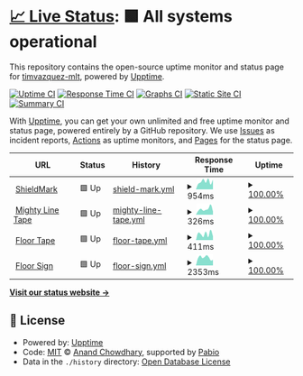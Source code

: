 # [📈 Live Status](https://timvazquez-mlt.github.io/shieldmark-upptime): <!--live status--> **🟩 All systems operational**

This repository contains the open-source uptime monitor and status page for [timvazquez-mlt](https://timvazquez-mlt.github.io/shieldmark-upptime), powered by [Upptime](https://github.com/upptime/upptime).

[![Uptime CI](https://github.com/timvazquez-mlt/shieldmark-upptime/workflows/Uptime%20CI/badge.svg)](https://github.com/timvazquez-mlt/shieldmark-upptime/actions?query=workflow%3A%22Uptime+CI%22)
[![Response Time CI](https://github.com/timvazquez-mlt/shieldmark-upptime/workflows/Response%20Time%20CI/badge.svg)](https://github.com/timvazquez-mlt/shieldmark-upptime/actions?query=workflow%3A%22Response+Time+CI%22)
[![Graphs CI](https://github.com/timvazquez-mlt/shieldmark-upptime/workflows/Graphs%20CI/badge.svg)](https://github.com/timvazquez-mlt/shieldmark-upptime/actions?query=workflow%3A%22Graphs+CI%22)
[![Static Site CI](https://github.com/timvazquez-mlt/shieldmark-upptime/workflows/Static%20Site%20CI/badge.svg)](https://github.com/timvazquez-mlt/shieldmark-upptime/actions?query=workflow%3A%22Static+Site+CI%22)
[![Summary CI](https://github.com/timvazquez-mlt/shieldmark-upptime/workflows/Summary%20CI/badge.svg)](https://github.com/timvazquez-mlt/shieldmark-upptime/actions?query=workflow%3A%22Summary+CI%22)

With [Upptime](https://upptime.js.org), you can get your own unlimited and free uptime monitor and status page, powered entirely by a GitHub repository. We use [Issues](https://github.com/timvazquez-mlt/shieldmark-upptime/issues) as incident reports, [Actions](https://github.com/timvazquez-mlt/shieldmark-upptime/actions) as uptime monitors, and [Pages](https://timvazquez-mlt.github.io/shieldmark-upptime) for the status page.

<!--start: status pages-->
<!-- This summary is generated by Upptime (https://github.com/upptime/upptime) -->
<!-- Do not edit this manually, your changes will be overwritten -->
<!-- prettier-ignore -->
| URL | Status | History | Response Time | Uptime |
| --- | ------ | ------- | ------------- | ------ |
| <img alt="" src="https://icons.duckduckgo.com/ip3/shieldmark.us.ico" height="13"> [ShieldMark](https://shieldmark.us/wp-admin/) | 🟩 Up | [shield-mark.yml](https://github.com/timvazquez-mlt/shieldmark-upptime/commits/HEAD/history/shield-mark.yml) | <details><summary><img alt="Response time graph" src="./graphs/shield-mark/response-time-week.png" height="20"> 954ms</summary><br><a href="https://timvazquez-mlt.github.io/shieldmark-upptime/history/shield-mark"><img alt="Response time 1166" src="https://img.shields.io/endpoint?url=https%3A%2F%2Fraw.githubusercontent.com%2Ftimvazquez-mlt%2Fshieldmark-upptime%2FHEAD%2Fapi%2Fshield-mark%2Fresponse-time.json"></a><br><a href="https://timvazquez-mlt.github.io/shieldmark-upptime/history/shield-mark"><img alt="24-hour response time 1163" src="https://img.shields.io/endpoint?url=https%3A%2F%2Fraw.githubusercontent.com%2Ftimvazquez-mlt%2Fshieldmark-upptime%2FHEAD%2Fapi%2Fshield-mark%2Fresponse-time-day.json"></a><br><a href="https://timvazquez-mlt.github.io/shieldmark-upptime/history/shield-mark"><img alt="7-day response time 954" src="https://img.shields.io/endpoint?url=https%3A%2F%2Fraw.githubusercontent.com%2Ftimvazquez-mlt%2Fshieldmark-upptime%2FHEAD%2Fapi%2Fshield-mark%2Fresponse-time-week.json"></a><br><a href="https://timvazquez-mlt.github.io/shieldmark-upptime/history/shield-mark"><img alt="30-day response time 1198" src="https://img.shields.io/endpoint?url=https%3A%2F%2Fraw.githubusercontent.com%2Ftimvazquez-mlt%2Fshieldmark-upptime%2FHEAD%2Fapi%2Fshield-mark%2Fresponse-time-month.json"></a><br><a href="https://timvazquez-mlt.github.io/shieldmark-upptime/history/shield-mark"><img alt="1-year response time 1166" src="https://img.shields.io/endpoint?url=https%3A%2F%2Fraw.githubusercontent.com%2Ftimvazquez-mlt%2Fshieldmark-upptime%2FHEAD%2Fapi%2Fshield-mark%2Fresponse-time-year.json"></a></details> | <details><summary><a href="https://timvazquez-mlt.github.io/shieldmark-upptime/history/shield-mark">100.00%</a></summary><a href="https://timvazquez-mlt.github.io/shieldmark-upptime/history/shield-mark"><img alt="All-time uptime 92.77%" src="https://img.shields.io/endpoint?url=https%3A%2F%2Fraw.githubusercontent.com%2Ftimvazquez-mlt%2Fshieldmark-upptime%2FHEAD%2Fapi%2Fshield-mark%2Fuptime.json"></a><br><a href="https://timvazquez-mlt.github.io/shieldmark-upptime/history/shield-mark"><img alt="24-hour uptime 100.00%" src="https://img.shields.io/endpoint?url=https%3A%2F%2Fraw.githubusercontent.com%2Ftimvazquez-mlt%2Fshieldmark-upptime%2FHEAD%2Fapi%2Fshield-mark%2Fuptime-day.json"></a><br><a href="https://timvazquez-mlt.github.io/shieldmark-upptime/history/shield-mark"><img alt="7-day uptime 100.00%" src="https://img.shields.io/endpoint?url=https%3A%2F%2Fraw.githubusercontent.com%2Ftimvazquez-mlt%2Fshieldmark-upptime%2FHEAD%2Fapi%2Fshield-mark%2Fuptime-week.json"></a><br><a href="https://timvazquez-mlt.github.io/shieldmark-upptime/history/shield-mark"><img alt="30-day uptime 100.00%" src="https://img.shields.io/endpoint?url=https%3A%2F%2Fraw.githubusercontent.com%2Ftimvazquez-mlt%2Fshieldmark-upptime%2FHEAD%2Fapi%2Fshield-mark%2Fuptime-month.json"></a><br><a href="https://timvazquez-mlt.github.io/shieldmark-upptime/history/shield-mark"><img alt="1-year uptime 92.77%" src="https://img.shields.io/endpoint?url=https%3A%2F%2Fraw.githubusercontent.com%2Ftimvazquez-mlt%2Fshieldmark-upptime%2FHEAD%2Fapi%2Fshield-mark%2Fuptime-year.json"></a></details>
| <img alt="" src="https://icons.duckduckgo.com/ip3/mightylinetape.com.ico" height="13"> [Mighty Line Tape](https://mightylinetape.com/) | 🟩 Up | [mighty-line-tape.yml](https://github.com/timvazquez-mlt/shieldmark-upptime/commits/HEAD/history/mighty-line-tape.yml) | <details><summary><img alt="Response time graph" src="./graphs/mighty-line-tape/response-time-week.png" height="20"> 326ms</summary><br><a href="https://timvazquez-mlt.github.io/shieldmark-upptime/history/mighty-line-tape"><img alt="Response time 290" src="https://img.shields.io/endpoint?url=https%3A%2F%2Fraw.githubusercontent.com%2Ftimvazquez-mlt%2Fshieldmark-upptime%2FHEAD%2Fapi%2Fmighty-line-tape%2Fresponse-time.json"></a><br><a href="https://timvazquez-mlt.github.io/shieldmark-upptime/history/mighty-line-tape"><img alt="24-hour response time 188" src="https://img.shields.io/endpoint?url=https%3A%2F%2Fraw.githubusercontent.com%2Ftimvazquez-mlt%2Fshieldmark-upptime%2FHEAD%2Fapi%2Fmighty-line-tape%2Fresponse-time-day.json"></a><br><a href="https://timvazquez-mlt.github.io/shieldmark-upptime/history/mighty-line-tape"><img alt="7-day response time 326" src="https://img.shields.io/endpoint?url=https%3A%2F%2Fraw.githubusercontent.com%2Ftimvazquez-mlt%2Fshieldmark-upptime%2FHEAD%2Fapi%2Fmighty-line-tape%2Fresponse-time-week.json"></a><br><a href="https://timvazquez-mlt.github.io/shieldmark-upptime/history/mighty-line-tape"><img alt="30-day response time 346" src="https://img.shields.io/endpoint?url=https%3A%2F%2Fraw.githubusercontent.com%2Ftimvazquez-mlt%2Fshieldmark-upptime%2FHEAD%2Fapi%2Fmighty-line-tape%2Fresponse-time-month.json"></a><br><a href="https://timvazquez-mlt.github.io/shieldmark-upptime/history/mighty-line-tape"><img alt="1-year response time 290" src="https://img.shields.io/endpoint?url=https%3A%2F%2Fraw.githubusercontent.com%2Ftimvazquez-mlt%2Fshieldmark-upptime%2FHEAD%2Fapi%2Fmighty-line-tape%2Fresponse-time-year.json"></a></details> | <details><summary><a href="https://timvazquez-mlt.github.io/shieldmark-upptime/history/mighty-line-tape">100.00%</a></summary><a href="https://timvazquez-mlt.github.io/shieldmark-upptime/history/mighty-line-tape"><img alt="All-time uptime 100.00%" src="https://img.shields.io/endpoint?url=https%3A%2F%2Fraw.githubusercontent.com%2Ftimvazquez-mlt%2Fshieldmark-upptime%2FHEAD%2Fapi%2Fmighty-line-tape%2Fuptime.json"></a><br><a href="https://timvazquez-mlt.github.io/shieldmark-upptime/history/mighty-line-tape"><img alt="24-hour uptime 100.00%" src="https://img.shields.io/endpoint?url=https%3A%2F%2Fraw.githubusercontent.com%2Ftimvazquez-mlt%2Fshieldmark-upptime%2FHEAD%2Fapi%2Fmighty-line-tape%2Fuptime-day.json"></a><br><a href="https://timvazquez-mlt.github.io/shieldmark-upptime/history/mighty-line-tape"><img alt="7-day uptime 100.00%" src="https://img.shields.io/endpoint?url=https%3A%2F%2Fraw.githubusercontent.com%2Ftimvazquez-mlt%2Fshieldmark-upptime%2FHEAD%2Fapi%2Fmighty-line-tape%2Fuptime-week.json"></a><br><a href="https://timvazquez-mlt.github.io/shieldmark-upptime/history/mighty-line-tape"><img alt="30-day uptime 100.00%" src="https://img.shields.io/endpoint?url=https%3A%2F%2Fraw.githubusercontent.com%2Ftimvazquez-mlt%2Fshieldmark-upptime%2FHEAD%2Fapi%2Fmighty-line-tape%2Fuptime-month.json"></a><br><a href="https://timvazquez-mlt.github.io/shieldmark-upptime/history/mighty-line-tape"><img alt="1-year uptime 100.00%" src="https://img.shields.io/endpoint?url=https%3A%2F%2Fraw.githubusercontent.com%2Ftimvazquez-mlt%2Fshieldmark-upptime%2FHEAD%2Fapi%2Fmighty-line-tape%2Fuptime-year.json"></a></details>
| <img alt="" src="https://icons.duckduckgo.com/ip3/floortape.com.ico" height="13"> [Floor Tape](https://floortape.com/) | 🟩 Up | [floor-tape.yml](https://github.com/timvazquez-mlt/shieldmark-upptime/commits/HEAD/history/floor-tape.yml) | <details><summary><img alt="Response time graph" src="./graphs/floor-tape/response-time-week.png" height="20"> 411ms</summary><br><a href="https://timvazquez-mlt.github.io/shieldmark-upptime/history/floor-tape"><img alt="Response time 361" src="https://img.shields.io/endpoint?url=https%3A%2F%2Fraw.githubusercontent.com%2Ftimvazquez-mlt%2Fshieldmark-upptime%2FHEAD%2Fapi%2Ffloor-tape%2Fresponse-time.json"></a><br><a href="https://timvazquez-mlt.github.io/shieldmark-upptime/history/floor-tape"><img alt="24-hour response time 256" src="https://img.shields.io/endpoint?url=https%3A%2F%2Fraw.githubusercontent.com%2Ftimvazquez-mlt%2Fshieldmark-upptime%2FHEAD%2Fapi%2Ffloor-tape%2Fresponse-time-day.json"></a><br><a href="https://timvazquez-mlt.github.io/shieldmark-upptime/history/floor-tape"><img alt="7-day response time 411" src="https://img.shields.io/endpoint?url=https%3A%2F%2Fraw.githubusercontent.com%2Ftimvazquez-mlt%2Fshieldmark-upptime%2FHEAD%2Fapi%2Ffloor-tape%2Fresponse-time-week.json"></a><br><a href="https://timvazquez-mlt.github.io/shieldmark-upptime/history/floor-tape"><img alt="30-day response time 411" src="https://img.shields.io/endpoint?url=https%3A%2F%2Fraw.githubusercontent.com%2Ftimvazquez-mlt%2Fshieldmark-upptime%2FHEAD%2Fapi%2Ffloor-tape%2Fresponse-time-month.json"></a><br><a href="https://timvazquez-mlt.github.io/shieldmark-upptime/history/floor-tape"><img alt="1-year response time 361" src="https://img.shields.io/endpoint?url=https%3A%2F%2Fraw.githubusercontent.com%2Ftimvazquez-mlt%2Fshieldmark-upptime%2FHEAD%2Fapi%2Ffloor-tape%2Fresponse-time-year.json"></a></details> | <details><summary><a href="https://timvazquez-mlt.github.io/shieldmark-upptime/history/floor-tape">100.00%</a></summary><a href="https://timvazquez-mlt.github.io/shieldmark-upptime/history/floor-tape"><img alt="All-time uptime 100.00%" src="https://img.shields.io/endpoint?url=https%3A%2F%2Fraw.githubusercontent.com%2Ftimvazquez-mlt%2Fshieldmark-upptime%2FHEAD%2Fapi%2Ffloor-tape%2Fuptime.json"></a><br><a href="https://timvazquez-mlt.github.io/shieldmark-upptime/history/floor-tape"><img alt="24-hour uptime 100.00%" src="https://img.shields.io/endpoint?url=https%3A%2F%2Fraw.githubusercontent.com%2Ftimvazquez-mlt%2Fshieldmark-upptime%2FHEAD%2Fapi%2Ffloor-tape%2Fuptime-day.json"></a><br><a href="https://timvazquez-mlt.github.io/shieldmark-upptime/history/floor-tape"><img alt="7-day uptime 100.00%" src="https://img.shields.io/endpoint?url=https%3A%2F%2Fraw.githubusercontent.com%2Ftimvazquez-mlt%2Fshieldmark-upptime%2FHEAD%2Fapi%2Ffloor-tape%2Fuptime-week.json"></a><br><a href="https://timvazquez-mlt.github.io/shieldmark-upptime/history/floor-tape"><img alt="30-day uptime 100.00%" src="https://img.shields.io/endpoint?url=https%3A%2F%2Fraw.githubusercontent.com%2Ftimvazquez-mlt%2Fshieldmark-upptime%2FHEAD%2Fapi%2Ffloor-tape%2Fuptime-month.json"></a><br><a href="https://timvazquez-mlt.github.io/shieldmark-upptime/history/floor-tape"><img alt="1-year uptime 100.00%" src="https://img.shields.io/endpoint?url=https%3A%2F%2Fraw.githubusercontent.com%2Ftimvazquez-mlt%2Fshieldmark-upptime%2FHEAD%2Fapi%2Ffloor-tape%2Fuptime-year.json"></a></details>
| <img alt="" src="https://icons.duckduckgo.com/ip3/floorsign.com.ico" height="13"> [Floor Sign](https://floorsign.com/) | 🟩 Up | [floor-sign.yml](https://github.com/timvazquez-mlt/shieldmark-upptime/commits/HEAD/history/floor-sign.yml) | <details><summary><img alt="Response time graph" src="./graphs/floor-sign/response-time-week.png" height="20"> 2353ms</summary><br><a href="https://timvazquez-mlt.github.io/shieldmark-upptime/history/floor-sign"><img alt="Response time 2427" src="https://img.shields.io/endpoint?url=https%3A%2F%2Fraw.githubusercontent.com%2Ftimvazquez-mlt%2Fshieldmark-upptime%2FHEAD%2Fapi%2Ffloor-sign%2Fresponse-time.json"></a><br><a href="https://timvazquez-mlt.github.io/shieldmark-upptime/history/floor-sign"><img alt="24-hour response time 1671" src="https://img.shields.io/endpoint?url=https%3A%2F%2Fraw.githubusercontent.com%2Ftimvazquez-mlt%2Fshieldmark-upptime%2FHEAD%2Fapi%2Ffloor-sign%2Fresponse-time-day.json"></a><br><a href="https://timvazquez-mlt.github.io/shieldmark-upptime/history/floor-sign"><img alt="7-day response time 2353" src="https://img.shields.io/endpoint?url=https%3A%2F%2Fraw.githubusercontent.com%2Ftimvazquez-mlt%2Fshieldmark-upptime%2FHEAD%2Fapi%2Ffloor-sign%2Fresponse-time-week.json"></a><br><a href="https://timvazquez-mlt.github.io/shieldmark-upptime/history/floor-sign"><img alt="30-day response time 2592" src="https://img.shields.io/endpoint?url=https%3A%2F%2Fraw.githubusercontent.com%2Ftimvazquez-mlt%2Fshieldmark-upptime%2FHEAD%2Fapi%2Ffloor-sign%2Fresponse-time-month.json"></a><br><a href="https://timvazquez-mlt.github.io/shieldmark-upptime/history/floor-sign"><img alt="1-year response time 2427" src="https://img.shields.io/endpoint?url=https%3A%2F%2Fraw.githubusercontent.com%2Ftimvazquez-mlt%2Fshieldmark-upptime%2FHEAD%2Fapi%2Ffloor-sign%2Fresponse-time-year.json"></a></details> | <details><summary><a href="https://timvazquez-mlt.github.io/shieldmark-upptime/history/floor-sign">100.00%</a></summary><a href="https://timvazquez-mlt.github.io/shieldmark-upptime/history/floor-sign"><img alt="All-time uptime 100.00%" src="https://img.shields.io/endpoint?url=https%3A%2F%2Fraw.githubusercontent.com%2Ftimvazquez-mlt%2Fshieldmark-upptime%2FHEAD%2Fapi%2Ffloor-sign%2Fuptime.json"></a><br><a href="https://timvazquez-mlt.github.io/shieldmark-upptime/history/floor-sign"><img alt="24-hour uptime 100.00%" src="https://img.shields.io/endpoint?url=https%3A%2F%2Fraw.githubusercontent.com%2Ftimvazquez-mlt%2Fshieldmark-upptime%2FHEAD%2Fapi%2Ffloor-sign%2Fuptime-day.json"></a><br><a href="https://timvazquez-mlt.github.io/shieldmark-upptime/history/floor-sign"><img alt="7-day uptime 100.00%" src="https://img.shields.io/endpoint?url=https%3A%2F%2Fraw.githubusercontent.com%2Ftimvazquez-mlt%2Fshieldmark-upptime%2FHEAD%2Fapi%2Ffloor-sign%2Fuptime-week.json"></a><br><a href="https://timvazquez-mlt.github.io/shieldmark-upptime/history/floor-sign"><img alt="30-day uptime 100.00%" src="https://img.shields.io/endpoint?url=https%3A%2F%2Fraw.githubusercontent.com%2Ftimvazquez-mlt%2Fshieldmark-upptime%2FHEAD%2Fapi%2Ffloor-sign%2Fuptime-month.json"></a><br><a href="https://timvazquez-mlt.github.io/shieldmark-upptime/history/floor-sign"><img alt="1-year uptime 100.00%" src="https://img.shields.io/endpoint?url=https%3A%2F%2Fraw.githubusercontent.com%2Ftimvazquez-mlt%2Fshieldmark-upptime%2FHEAD%2Fapi%2Ffloor-sign%2Fuptime-year.json"></a></details>

<!--end: status pages-->

[**Visit our status website →**](https://timvazquez-mlt.github.io/shieldmark-upptime)

## 📄 License

- Powered by: [Upptime](https://github.com/upptime/upptime)
- Code: [MIT](./LICENSE) © [Anand Chowdhary](https://anandchowdhary.com), supported by [Pabio](https://pabio.com)
- Data in the `./history` directory: [Open Database License](https://opendatacommons.org/licenses/odbl/1-0/)
